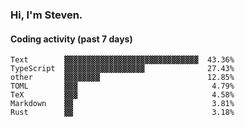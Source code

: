 ### Hi, I'm Steven.

#### Coding activity (past 7 days)
```
Text        ▓▓▓▓▓▓▓▓▓▓▓▓▓▓▓▓▓▓▓▓▓▓▓▓▓▓▓▓▓▓  43.36%
TypeScript  ▓▓▓▓▓▓▓▓▓▓▓▓▓▓▓▓▓▓              27.43%
other       ▓▓▓▓▓▓▓▓                        12.85%
TOML        ▓▓▓                              4.79%
TeX         ▓▓▓                              4.58%
Markdown    ▓▓                               3.81%
Rust        ▓▓                               3.18%
```
